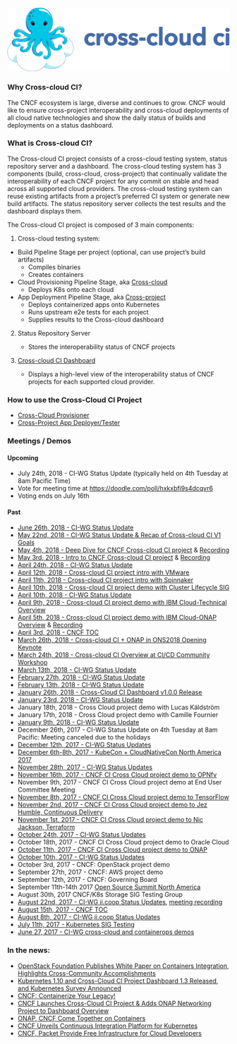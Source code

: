 ![Cross-cloud Continuous Integration](https://raw.githubusercontent.com/crosscloudci/artwork/914eca80b90ad1325c9e2460a0410f4aaaaf3f69/crosscloudci/horizontal/color/crosscloudci-horizontal-color.png)



### Why Cross-cloud CI?

The CNCF ecosystem is large, diverse and continues to grow. CNCF would like to ensure cross-project interoperability and cross-cloud deployments of all cloud native technologies and show the daily status of builds and deployments on a status dashboard. 

### What is Cross-cloud CI?


The Cross-cloud CI project consists of a cross-cloud testing system, status repository server and a dashboard. The cross-cloud testing system has 3 components (build, cross-cloud, cross-project) that continually validate the interoperability of each CNCF project for any commit on stable and head across all supported cloud providers. The cross-cloud testing system can reuse existing artifacts from a project’s preferred CI system or generate new build artifacts. The status repository server collects the test results and the dashboard displays them.

The Cross-cloud CI project is composed of 3 main components:

1. Cross-cloud testing system:
- Build Pipeline Stage per project (optional, can use project’s build artifacts)
  * Compiles binaries
  * Creates containers
- Cloud Provisioning Pipeline Stage, aka [Cross-cloud](https://github.com/crosscloudci/cross-cloud) 
  * Deploys K8s onto each cloud
- App Deployment Pipeline Stage, aka [Cross-project](https://github.com/crosscloudci/cross-project) 
  * Deploys containerized apps onto Kubernetes 
  * Runs upstream e2e tests for each project 
  * Supplies results to the Cross-cloud dashboard

2. Status Repository Server
   * Stores the interoperability status of CNCF projects

3. [Cross-cloud CI Dashboard](https://cncf.ci)
   * Displays a high-level view of the interoperability status of CNCF projects for each supported cloud provider.
  

### How to use the Cross-Cloud CI Project

* [Cross-Cloud Provisioner](https://github.com/crosscloudci/cross-cloud#how-to-use-cross-cloud)
* [Cross-Project App Deployer/Tester](https://github.com/crosscloudci/cross-project) 


### Meetings / Demos

#### Upcoming
- July 24th, 2018 - CI-WG Status Update (typically held on 4th Tuesday at 8am Pacific Time)
- Vote for meeting time at https://doodle.com/poll/hxkxbfi9s4dcqvr6 
- Voting ends on July 16th


#### Past
- [June 26th, 2018 - CI-WG Status Update](https://docs.google.com/presentation/d/1ugLK-QUv0yfb8qiCS41MW8__I58TrHYu4rzhck4CbpM/edit#slide=id.g3c7ed1ecb6_0_0)
- [May 22nd, 2018 - CI-WG Status Update & Recap of Cross-cloud CI V1 Goals](https://docs.google.com/presentation/d/19CTi4_k0Cjf6KKFd21TBSxTBDeyiiDalcw08ELxeaqI/edit#slide=id.g3783789093_0_269)
- [May 4th, 2018 - Deep Dive for CNCF Cross-cloud CI project](https://docs.google.com/presentation/d/1fpUdXYV230ciZPb-EHveKCkQUW2Fz63lsHjG4Lt1qlg/edit#slide=id.p3) & [Recording](https://youtu.be/m-WK-pOs5TA)
- [May 3rd, 2018 - Intro to CNCF Cross-cloud CI project](https://docs.google.com/presentation/d/1mpcuGlP5yzvKmYYOFB0L9WWSFPUnhIQ1E2jT8ko6bqc/edit#slide=id.p3) & [Recording](https://youtu.be/wb7aCAk1VFU)
- [April 24th, 2018 - CI-WG Status Update](https://docs.google.com/presentation/d/1jGp_qyMA877k5hnThiJkS1Rr1e-tVb8L2CcDGmSbscU/edit#slide=id.g3783789093_0_269)
- [April 12th, 2018 - Cross-cloud CI project intro with VMware](https://docs.google.com/presentation/d/1p9ho9RkHdeja11wq20S_ctPbgEa_pY3KaETzfW87_Os/edit#slide=id.g24450b0d21_0_222)
- [April 11th, 2018 - Cross-cloud CI project intro with Spinnaker](https://docs.google.com/presentation/d/1cse3qkQgDWzF42I77X0Uo-00KID0Q4w3tZRpEw4zx-M/edit)
- [April 10th, 2018 - Cross-cloud CI project demo with Cluster Lifecycle SIG](https://docs.google.com/presentation/d/1qpUXDgK3TzK2lJWVN7YJJWMb-Lr37g-RdT4tDYXoRn0/edit#slide=id.g24450b0d21_0_222)
- [April 10th, 2018 - CI-WG Status Update](https://docs.google.com/presentation/d/1Cjyv-FD8hLbHG876jUeVQsGWHSezZrqZ0xJ83eDfHxA/edit) 
- [April 9th, 2018 - Cross-cloud CI project demo with IBM Cloud-Technical Overview](https://docs.google.com/presentation/d/160uOVQ7BDld5o7BCpPurbuSjAFfsESLEdP79fCu7GlQ/edit#slide=id.g24450b0d21_0_222) 
- [April 5th, 2018 - Cross-cloud CI project demo with IBM Cloud-ONAP Overview](https://docs.google.com/presentation/d/1VXmB4KVncDXO4cq4cBg8IfGOrbVlZc5xW7wsdmOrL9A/edit#slide=id.g24450b0d21_0_222) & [Recording](https://drive.google.com/file/d/1ahx3CHEjx_eG2i7JUYVFHXL5wSPmzLhF/view)
- [April 3rd, 2018 - CNCF TOC](https://youtu.be/uEPRv2a3Scs?t=975)
- [March 26th, 2018 - Cross-cloud CI + ONAP in ONS2018 Opening Keynote](https://youtu.be/eY2cHHMzOZw?t=1110)
- [March 24th, 2018 - Cross-cloud CI Overview at CI/CD Community Workshop](https://docs.google.com/presentation/d/1241RB9tJALXSFXJKbd7z3NU1mw06j_p6RnMKNcm0gAs/edit#slide=id.g24450b0d21_0_222)
- [March 13th, 2018 - CI-WG Status Update](https://docs.google.com/presentation/d/1yIZ8p8_3rqrT81rCsQtA1Burbfz6IAEF8wCsgOGT5Jc/edit#slide=id.g24450b0d21_0_222)
- [February 27th, 2018 - CI-WG Status Update](https://docs.google.com/presentation/d/1Yd2rH5PlwmhRoVCeIgI-kWpalRZ_ipgbtn5n0V58uRI/edit#slide=id.g24450b0d21_0_222)
- [February 13th, 2018 - CI-WG Status Update](https://docs.google.com/presentation/d/1J51D4uRLgS6o_J7xkHbQmVPxVjmceuYTr_we1MeCOI4/edit?ts=5a832888#slide=id.g24450b0d21_0_222)
- [January 26th, 2018 - Cross-Cloud CI Dashboard v1.0.0 Release](https://docs.google.com/presentation/d/1hhhx0C3REd3l94QU-0DB6Try4jdHZ8ou2klzJOfCC9M/edit?usp=sharing)
- [January 23rd, 2018 - CI-WG Status Update](https://docs.google.com/presentation/d/1j8wa5xGMFFiLBwxuu4xyhtMFUyGSnDb-EIJY2ghsf-A/)
- January 18th, 2018 - Cross Cloud project demo with Lucas Käldström
- January 17th, 2018 - Cross Cloud project demo with Camille Fournier
- [January 9th, 2018 - CI-WG Status Update](https://docs.google.com/presentation/d/1DXs0DNCnPcpM8Bou6K1A3E9G89CmW8cwZJincwgewuM/edit#slide=id.g242b36cf7c_0_151)
- December 26th, 2017 - CI-WG Status Update on 4th Tuesday at 8am Pacific: Meeting canceled due to the holidays
- [December 12th, 2017 - CI-WG Status Updates](https://docs.google.com/presentation/d/16a-oKZcl4CKwMtcvU6mWDOzIcb7oNTXW5wNppN8-M0s/edit?usp=sharing)
- [December 6th-8th, 2017 - KubeCon + CloudNativeCon North America 2017](https://www.cncf.io/event/cloudnativecon-north-america-2017/)
- [November 28th, 2017 - CI-WG Status Updates](https://docs.google.com/presentation/d/1JAXkf6kKgo6E7mhKPgZXbRWIsh-yE6TkgEXPBhttpH4/edit?usp=sharing)
- [November 16th, 2017 - CNCF CI Cross Cloud project demo to OPNfv](https://docs.google.com/presentation/d/1_gfoyOWMWnt5YS1KuYSbKh-hHPYdgtQ4-lI3dPtaLSY/edit#slide=id.g27c85eba33_0_182)
- November 9th, 2017 - CNCF CI Cross Cloud project demo at End User Committee Meeting
- [November 8th, 2017 - CNCF CI Cross Cloud project demo to TensorFlow](https://docs.google.com/presentation/d/1AoJxg3PC84tAdKXNJ9t5PUUkBYTZjP9CQe197qokGZs/edit#slide=id.g24450b0d21_0_222)
- [November 2nd, 2017 - CNCF CI Cross Cloud project demo to Jez Humble, Continuous Delivery](https://docs.google.com/presentation/d/1dhJgeBLYEzXoVvpxX7ls75o-GdsVwhpUY08O8UAiUUc/edit?usp=sharing)
- [November 1st, 2017 - CNCF CI Cross Cloud project demo to Nic Jackson, Terraform](https://docs.google.com/presentation/d/1Y1E1y5SHTW56CDT4hyAFZAtPftOeezqCZrhLGCjY94A/edit?usp=sharing)
- [October 24th, 2017 - CI-WG Status Updates](https://docs.google.com/a/vulk.coop/presentation/d/10x7ssMrYN5A_XBxN8NBQ2Zoy2akbT2NqO7mn6hJLnSk/edit?usp=sharing)
- October 18th, 2017 - CNCF CI Cross Cloud project demo to Oracle Cloud
- [October 11th, 2017 - CNCF CI Cross Cloud project demo to ONAP](https://docs.google.com/presentation/d/1EclOrNbeF7gqlIR3hfjKAAVvdl68NDcWEGQho1MpS-E/edit#slide=id.g24450b0d21_0_222)
- [October 10th, 2017 - CI-WG Status Updates](https://docs.google.com/presentation/d/1kahPZZyk1S1fbvy0-ocaDvSzoJlSE_2JlE-sQHhDu1g/edit#slide=id.g242b36cf7c_0_10)
- October 3rd, 2017 - CNCF: OpenStack project demo
- September 27th, 2017 - CNCF: AWS project demo 
- September 12th, 2017 - CNCF: Governing Board
- September 11th-14th 2017 [Open Source Summit North America](http://events.linuxfoundation.org/events/open-source-summit-north-america)
- August 30th, 2017 CNCF/K8s Storage SIG Testing Group
- [August 22nd, 2017 - CI-WG ii.coop Status Updates](https://docs.google.com/presentation/d/1MixvezbkqJP4VeA09kUd-Po18V3SLHS-nSlOnkzowms/edit#slide=id.g242b36cf7c_0_10), [meeting recording](https://www.youtube.com/watch?v=TXZ151MRTpc)
- [August 15th, 2017 - CNCF TOC](https://youtu.be/aX12ituxdOU?t=51m32s)
- [August 8th, 2017 - CI-WG ii.coop Status Updates](https://docs.google.com/presentation/d/1dgkeXN7qSJ8tSUTZ5ecB67D155Y0Mphrpqi9ZFZXWKo/edit#slide=id.g242b36cf7c_0_10)
- [July 11th, 2017 - Kubernetes SIG Testing](https://www.youtube.com/watch?v=DQGcv2a4qXQ&list=PL69nYSiGNLP0ofY51bEooJ4TKuQtUSizR&index=1)
- [June 27, 2017 - CI-WG cross-cloud and containerops demos](https://www.youtube.com/watch?v=Jc5EJVK7ZZk&feature=youtu.be&t=307)


### In the news:
- [OpenStack Foundation Publishes White Paper on Containers Integration, Highlights Cross-Community Accomplishments](https://goo.gl/mkCdiL)
- [Kubernetes 1.10 and Cross-Cloud CI Project Dashboard 1.3 Released, and Kubernetes Survey Announced](https://www.infoq.com/news/2018/04/kubernetes-1.10-cross-cloud)
- [CNCF: Containerize Your Legacy!](https://www.lightreading.com/nfv/containers/cncf-containerize-your-legacy!/d/d-id/741954)
- [CNCF Launches Cross-Cloud CI Project & Adds ONAP Networking Project to Dashboard Overview](https://www.cncf.io/blog/2018/03/27/cncf-launches-cross-cloud-ci-project-adds-onap-networking-project-to-dashboard-overview/)
- [ONAP, CNCF Come Together on Containers](https://www.lightreading.com/nfv/containers/onap-cncf-come-together-on-containers/d/d-id/741790)
- [CNCF Unveils Continuous Integration Platform for Kubernetes](https://containerjournal.com/2018/03/27/cncf-unveils-continuous-integration-platform-kubernetes/)
- [CNCF, Packet Provide Free Infrastructure for Cloud Developers](https://thenewstack.io/cncf-packet-team-provide-free-infrastructure-cloud-developers/)
